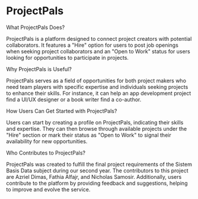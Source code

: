 # ProjectPals 

What ProjectPals Does?

ProjectPals is a platform designed to connect project creators with potential collaborators. It features a "Hire" option for users to post job openings when seeking project collaborators and an "Open to Work" status for users looking for opportunities to participate in projects.

Why ProjectPals is Useful?

ProjectPals serves as a field of opportunities for both project makers who need team players with specific expertise and individuals seeking projects to enhance their skills. For instance, it can help an app development project find a UI/UX designer or a book writer find a co-author.

How Users Can Get Started with ProjectPals?

Users can start by creating a profile on ProjectPals, indicating their skills and expertise. They can then browse through available projects under the "Hire" section or mark their status as "Open to Work" to signal their availability for new opportunities.

Who Contributes to ProjectPals?

ProjectPals was created to fulfill the final project requirements of the Sistem Basis Data subject during our second year. The contributors to this project are Azriel Dimas, Fathia Alfajr, and Nicholas Samosir. Additionally, users contribute to the platform by providing feedback and suggestions, helping to improve and evolve the service.
